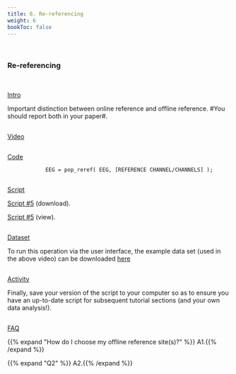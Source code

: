 ```yaml
---
title: 6. Re-referencing
weight: 6
bookToc: false
---
```

<br>

### Re-referencing
<br>

<u> Intro</u>

Important distinction between online reference and offline reference. #You should report both in your paper#.

<hr style="height:1px; visibility:hidden;" />
<u> Video</u>

<hr style="height:1px; visibility:hidden;" />
<u> Code</u>

                EEG = pop_reref( EEG, [REFERENCE CHANNEL/CHANNELS] );

<hr style="height:1px; visibility:hidden;" />
<u> Script</u>

 [Script #5](/erp/files/script_5.zip) (download).

 [Script #5](/erp/files/script_5.m) (view).

<hr style="height:1px; visibility:hidden;" />
<u> Dataset</u>

To run this operation via the user interface, the example data set (used in the above video) can be downloaded [here]()

<hr style="height:1px; visibility:hidden;" />
<u> Activity</u>

Finally, save your version of the script to your computer so as to ensure you have an up-to-date script for subsequent tutorial sections (and your own data analysis!).

<hr style="height:1px; visibility:hidden;" />
<u>FAQ</u>

{{% expand "How do I choose my offline reference site(s)?" %}}
A1.{{% /expand %}}

{{% expand "Q2" %}}
A2.{{% /expand %}}